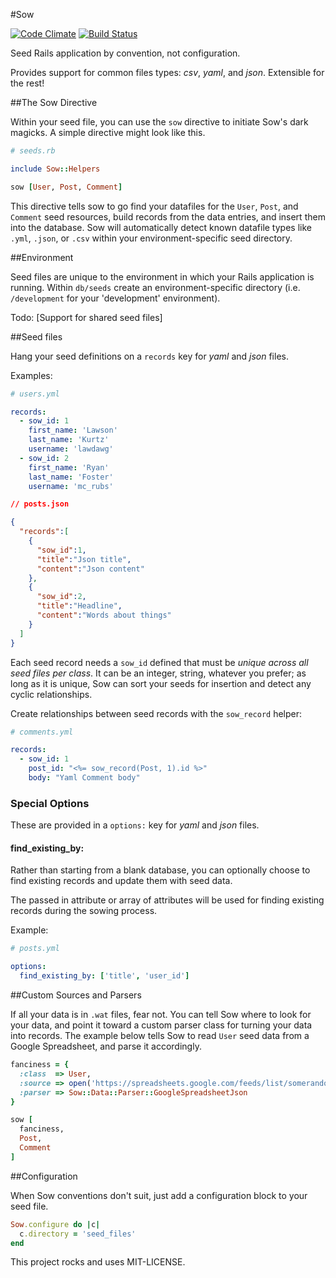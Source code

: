 #Sow

[![Code Climate](https://codeclimate.com/github/vigetlabs/sow.png)](https://codeclimate.com/github/vigetlabs/sow) [![Build Status](https://travis-ci.org/vigetlabs/sow.png?branch=master)](https://travis-ci.org/vigetlabs/sow)

Seed Rails application by convention, not configuration.

Provides support for common files types: *csv*, *yaml*, and *json*.  Extensible for the rest!


##The Sow Directive

Within your seed file, you can use the `sow` directive to initiate Sow's dark magicks. A simple directive might look like this.

```ruby
# seeds.rb

include Sow::Helpers

sow [User, Post, Comment]
```

This directive tells sow to go find your datafiles for the `User`, `Post`, and `Comment` seed resources, build records from the data entries, and insert them into the database. Sow will automatically detect known datafile types like `.yml`, `.json`, or `.csv` within your environment-specific seed directory.


##Environment

Seed files are unique to the environment in which your Rails application is running. Within `db/seeds` create an environment-specific directory (i.e. `/development` for your 'development' environment).

Todo: [Support for shared seed files]


##Seed files

Hang your seed definitions on a `records` key for *yaml* and *json* files.

Examples:

```yaml
# users.yml

records:
  - sow_id: 1
    first_name: 'Lawson'
    last_name: 'Kurtz'
    username: 'lawdawg'
  - sow_id: 2
    first_name: 'Ryan'
    last_name: 'Foster'
    username: 'mc_rubs'
```

```json
// posts.json

{
  "records":[
    {
      "sow_id":1,
      "title":"Json title",
      "content":"Json content"
    },
    {
      "sow_id":2,
      "title":"Headline",
      "content":"Words about things"
    }
  ]
}
```

Each seed record needs a `sow_id` defined that must be *unique across all seed files per class*.  It can be an integer, string, whatever you prefer; as long as it is unique, Sow can sort your seeds for insertion and detect any cyclic relationships.

Create relationships between seed records with the `sow_record` helper:

```yaml
# comments.yml

records:
  - sow_id: 1
    post_id: "<%= sow_record(Post, 1).id %>"
    body: "Yaml Comment body"
```

### Special Options

These are provided in a `options:` key for *yaml* and *json* files.

#### find_existing_by:

Rather than starting from a blank database, you can optionally choose to find existing records and update them with seed data.

The passed in attribute or array of attributes will be used for finding existing records during the sowing process.

Example:

```yaml
# posts.yml

options:
  find_existing_by: ['title', 'user_id']
```

##Custom Sources and Parsers

If all your data is in `.wat` files, fear not. You can tell Sow where to look for your data, and point it toward a custom parser class for turning your data into records. The example below tells Sow to read `User` seed data from a Google Spreadsheet, and parse it accordingly.

```ruby
fanciness = {
  :class  => User,
  :source => open('https://spreadsheets.google.com/feeds/list/somerandomtoken/1/public/values?alt=json'),
  :parser => Sow::Data::Parser::GoogleSpreadsheetJson
}

sow [
  fanciness,
  Post,
  Comment
]
```

##Configuration

When Sow conventions don't suit, just add a configuration block to your seed file.

```ruby
Sow.configure do |c|
  c.directory = 'seed_files'
end
```

This project rocks and uses MIT-LICENSE.
